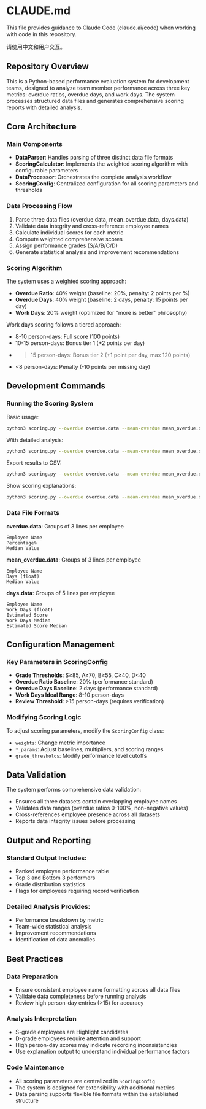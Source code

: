 # CLAUDE.md

This file provides guidance to Claude Code (claude.ai/code) when working with code in this repository.

请使用中文和用户交互。

## Repository Overview

This is a Python-based performance evaluation system for development teams, designed to analyze team member performance across three key metrics: overdue ratios, overdue days, and work days. The system processes structured data files and generates comprehensive scoring reports with detailed analysis.

## Core Architecture

### Main Components

- **DataParser**: Handles parsing of three distinct data file formats
- **ScoringCalculator**: Implements the weighted scoring algorithm with configurable parameters
- **DataProcessor**: Orchestrates the complete analysis workflow
- **ScoringConfig**: Centralized configuration for all scoring parameters and thresholds

### Data Processing Flow

1. Parse three data files (overdue.data, mean_overdue.data, days.data)
2. Validate data integrity and cross-reference employee names
3. Calculate individual scores for each metric
4. Compute weighted comprehensive scores
5. Assign performance grades (S/A/B/C/D)
6. Generate statistical analysis and improvement recommendations

### Scoring Algorithm

The system uses a weighted scoring approach:
- **Overdue Ratio**: 40% weight (baseline: 20%, penalty: 2 points per %)
- **Overdue Days**: 40% weight (baseline: 2 days, penalty: 15 points per day)
- **Work Days**: 20% weight (optimized for "more is better" philosophy)

Work days scoring follows a tiered approach:
- 8-10 person-days: Full score (100 points)
- 10-15 person-days: Bonus tier 1 (+2 points per day)
- >15 person-days: Bonus tier 2 (+1 point per day, max 120 points)
- <8 person-days: Penalty (-10 points per missing day)

## Development Commands

### Running the Scoring System

Basic usage:
```bash
python3 scoring.py --overdue overdue.data --mean-overdue mean_overdue.data --days days.data
```

With detailed analysis:
```bash
python3 scoring.py --overdue overdue.data --mean-overdue mean_overdue.data --days days.data --detailed
```

Export results to CSV:
```bash
python3 scoring.py --overdue overdue.data --mean-overdue mean_overdue.data --days days.data --output results.csv
```

Show scoring explanations:
```bash
python3 scoring.py --overdue overdue.data --mean-overdue mean_overdue.data --days days.data --explain
```

### Data File Formats

**overdue.data**: Groups of 3 lines per employee
```
Employee Name
Percentage%
Median Value
```

**mean_overdue.data**: Groups of 3 lines per employee
```
Employee Name
Days (float)
Median Value
```

**days.data**: Groups of 5 lines per employee
```
Employee Name
Work Days (float)
Estimated Score
Work Days Median
Estimated Score Median
```

## Configuration Management

### Key Parameters in ScoringConfig

- **Grade Thresholds**: S≥85, A≥70, B≥55, C≥40, D<40
- **Overdue Ratio Baseline**: 20% (performance standard)
- **Overdue Days Baseline**: 2 days (performance standard)
- **Work Days Ideal Range**: 8-10 person-days
- **Review Threshold**: >15 person-days (requires verification)

### Modifying Scoring Logic

To adjust scoring parameters, modify the `ScoringConfig` class:
- `weights`: Change metric importance
- `*_params`: Adjust baselines, multipliers, and scoring ranges
- `grade_thresholds`: Modify performance level cutoffs

## Data Validation

The system performs comprehensive data validation:
- Ensures all three datasets contain overlapping employee names
- Validates data ranges (overdue ratios 0-100%, non-negative values)
- Cross-references employee presence across all datasets
- Reports data integrity issues before processing

## Output and Reporting

### Standard Output Includes:
- Ranked employee performance table
- Top 3 and Bottom 3 performers
- Grade distribution statistics
- Flags for employees requiring record verification

### Detailed Analysis Provides:
- Performance breakdown by metric
- Team-wide statistical analysis
- Improvement recommendations
- Identification of data anomalies

## Best Practices

### Data Preparation
- Ensure consistent employee name formatting across all data files
- Validate data completeness before running analysis
- Review high person-day entries (>15) for accuracy

### Analysis Interpretation
- S-grade employees are Highlight candidates
- D-grade employees require attention and support
- High person-day scores may indicate recording inconsistencies
- Use explanation output to understand individual performance factors

### Code Maintenance
- All scoring parameters are centralized in `ScoringConfig`
- The system is designed for extensibility with additional metrics
- Data parsing supports flexible file formats within the established structure